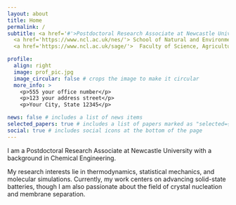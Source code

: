```yaml
---
layout: about
title: Home
permalink: /
subtitle: <a href='#'>Postdoctoral Research Associate at Newcastle University</a> <br>
  <a href='https://www.ncl.ac.uk/nes/'> School of Natural and Environmental Sciences</a> <br> 
  <a href='https://www.ncl.ac.uk/sage/'>  Faculty of Science, Agriculture and Engineering </a> <br>

profile:
  align: right
  image: prof_pic.jpg
  image_circular: false # crops the image to make it circular
  more_info: >
    <p>555 your office number</p>
    <p>123 your address street</p>
    <p>Your City, State 12345</p>

news: false # includes a list of news items
selected_papers: true # includes a list of papers marked as "selected={true}"
social: true # includes social icons at the bottom of the page
---
```



I am a Postdoctoral Research Associate at Newcastle University with a background in Chemical Engineering. 

My research interests lie in thermodynamics, statistical mechanics, and molecular simulations. Currently, my work centers on advancing solid-state batteries, though I am also passionate about the field of crystal nucleation and membrane separation.

